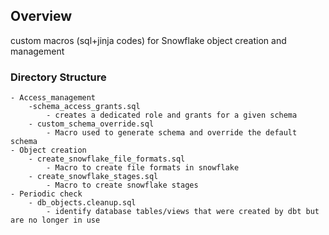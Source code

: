 ## Overview
custom macros (sql+jinja codes) for Snowflake object creation and management

### Directory Structure

    - Access_management
        -schema_access_grants.sql
            - creates a dedicated role and grants for a given schema
        - custom_schema_override.sql    
            - Macro used to generate schema and override the default schema
    - Object creation 
        - create_snowflake_file_formats.sql
            - Macro to create file formats in snowflake
        - create_snowflake_stages.sql
            - Macro to create snowflake stages
    - Periodic check
        - db_objects.cleanup.sql
            - identify database tables/views that were created by dbt but are no longer in use